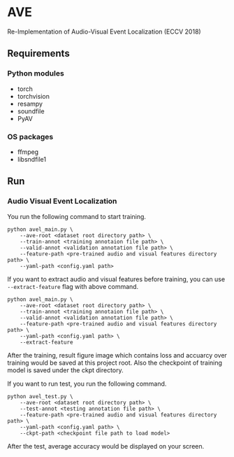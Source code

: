 # AVE
Re-Implementation of Audio-Visual Event Localization (ECCV 2018)

## Requirements

### Python modules
- torch
- torchvision
- resampy
- soundfile
- PyAV

### OS packages

- ffmpeg
- libsndfile1

## Run

### Audio Visual Event Localization

You run the following command to start training.
```
python avel_main.py \
    --ave-root <dataset root directory path> \
    --train-annot <training annotaion file path> \
    --valid-annot <validation annotation file path> \
    --feature-path <pre-trained audio and visual features directory path> \
    --yaml-path <config.yaml path>
```

If you want to extract audio and visual features before training, you can use ```--extract-feature``` flag with above command.
```
python avel_main.py \
    --ave-root <dataset root directory path> \
    --train-annot <training annotaion file path> \
    --valid-annot <validation annotation file path> \
    --feature-path <pre-trained audio and visual features directory path> \
    --yaml-path <config.yaml path> \
    --extract-feature
```

After the training, result figure image which contains loss and accuarcy over training would be saved at this project root.
Also the checkpoint of training model is saved under the ckpt directory.

If you want to run test, you run the following command.
```
python avel_test.py \
    --ave-root <dataset root directory path> \
    --test-annot <testing annotation file path> \
    --feature-path <pre-trained audio and visual features directory path> \
    --yaml-path <config.yaml path> \
    --ckpt-path <checkpoint file path to load model>
```

After the test, average accuracy would be displayed on your screen.
